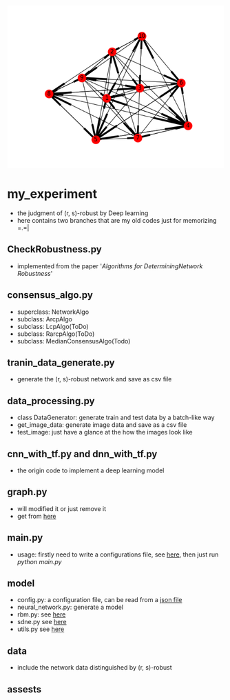 ![TEST](./assets/result1.png)
# my_experiment
- the judgment of (r, s)-robust by Deep learning
- here contains two branches that are my old codes just for memorizing =.=|
## CheckRobustness.py
- implemented from the paper '*Algorithms for DeterminingNetwork Robustness*'
## consensus_algo.py
- superclass: NetworkAlgo
- subclass: ArcpAlgo
- subclass: LcpAlgo(ToDo)
- subclass: RarcpAlgo(ToDo)
- subclass: MedianConsensusAlgo(Todo)

## tranin_data_generate.py
- generate the (r, s)-robust network and save as csv file
## data_processing.py
- class DataGenerator: generate train and test data by a batch-like way
- get_image_data: generate image data and save as a csv file
- test_image: just have a glance at the how the images look like
## cnn_with_tf.py and dnn_with_tf.py
- the origin code to implement a deep learning model
## graph.py
- will modified it or just remove it
- get from [here](https://github.com/suanrong/SDNE/blob/master/graph.py)
## main.py
- usage: firstly need to write a configurations file, see [here](https://github.com/Giuliao/my_experiment/blob/master/data/configurations/README.md), 
then just run *python main.py*

## model
- config.py: a configuration file, can be read from a [json file](https://github.com/Giuliao/my_experiment/tree/master/data/configurations)
- neural_network.py: generate a model
- rbm.py: see [here](https://gist.github.com/blackecho/db85fab069bd2d6fb3e7)
- sdne.py see [here](https://github.com/suanrong/SDNE/blob/master/model/sdne.py)
- utils.py see [here](https://gist.github.com/blackecho/db85fab069bd2d6fb3e7)

## data
- include the network data distinguished by (r, s)-robust

## assests
 

